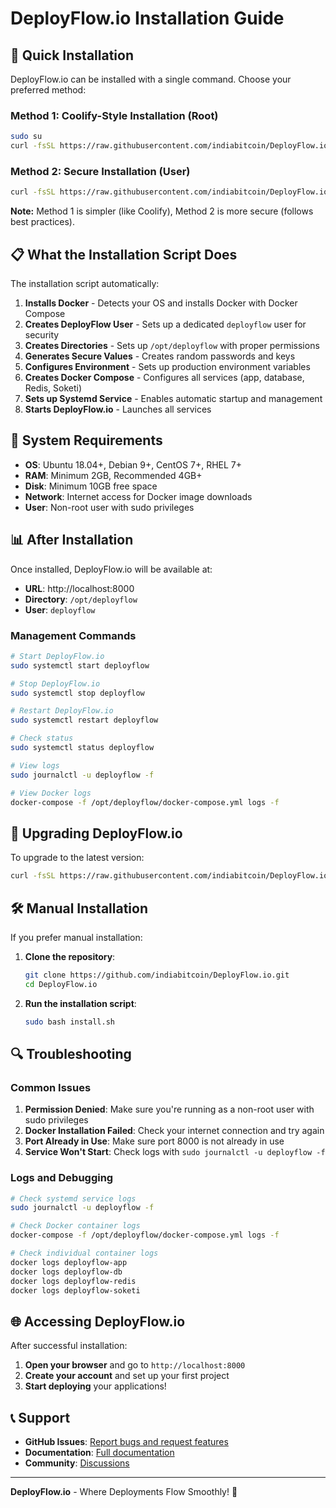 # DeployFlow.io Installation Guide

## 🚀 **Quick Installation**

DeployFlow.io can be installed with a single command. Choose your preferred method:

### **Method 1: Coolify-Style Installation (Root)**
```bash
sudo su
curl -fsSL https://raw.githubusercontent.com/indiabitcoin/DeployFlow.io/main/install-root.sh | bash
```

### **Method 2: Secure Installation (User)**
```bash
curl -fsSL https://raw.githubusercontent.com/indiabitcoin/DeployFlow.io/main/install.sh | sudo bash
```

**Note:** Method 1 is simpler (like Coolify), Method 2 is more secure (follows best practices).

## 📋 **What the Installation Script Does**

The installation script automatically:

1. **Installs Docker** - Detects your OS and installs Docker with Docker Compose
2. **Creates DeployFlow User** - Sets up a dedicated `deployflow` user for security
3. **Creates Directories** - Sets up `/opt/deployflow` with proper permissions
4. **Generates Secure Values** - Creates random passwords and keys
5. **Configures Environment** - Sets up production environment variables
6. **Creates Docker Compose** - Configures all services (app, database, Redis, Soketi)
7. **Sets up Systemd Service** - Enables automatic startup and management
8. **Starts DeployFlow.io** - Launches all services

## 🔧 **System Requirements**

- **OS**: Ubuntu 18.04+, Debian 9+, CentOS 7+, RHEL 7+
- **RAM**: Minimum 2GB, Recommended 4GB+
- **Disk**: Minimum 10GB free space
- **Network**: Internet access for Docker image downloads
- **User**: Non-root user with sudo privileges

## 📊 **After Installation**

Once installed, DeployFlow.io will be available at:
- **URL**: http://localhost:8000
- **Directory**: `/opt/deployflow`
- **User**: `deployflow`

### **Management Commands**

```bash
# Start DeployFlow.io
sudo systemctl start deployflow

# Stop DeployFlow.io
sudo systemctl stop deployflow

# Restart DeployFlow.io
sudo systemctl restart deployflow

# Check status
sudo systemctl status deployflow

# View logs
sudo journalctl -u deployflow -f

# View Docker logs
docker-compose -f /opt/deployflow/docker-compose.yml logs -f
```

## 🔄 **Upgrading DeployFlow.io**

To upgrade to the latest version:

```bash
curl -fsSL https://raw.githubusercontent.com/indiabitcoin/DeployFlow.io/main/upgrade.sh | sudo bash
```

## 🛠️ **Manual Installation**

If you prefer manual installation:

1. **Clone the repository**:
   ```bash
   git clone https://github.com/indiabitcoin/DeployFlow.io.git
   cd DeployFlow.io
   ```

2. **Run the installation script**:
   ```bash
   sudo bash install.sh
   ```

## 🔍 **Troubleshooting**

### **Common Issues**

1. **Permission Denied**: Make sure you're running as a non-root user with sudo privileges
2. **Docker Installation Failed**: Check your internet connection and try again
3. **Port Already in Use**: Make sure port 8000 is not already in use
4. **Service Won't Start**: Check logs with `sudo journalctl -u deployflow -f`

### **Logs and Debugging**

```bash
# Check systemd service logs
sudo journalctl -u deployflow -f

# Check Docker container logs
docker-compose -f /opt/deployflow/docker-compose.yml logs -f

# Check individual container logs
docker logs deployflow-app
docker logs deployflow-db
docker logs deployflow-redis
docker logs deployflow-soketi
```

## 🌐 **Accessing DeployFlow.io**

After successful installation:

1. **Open your browser** and go to `http://localhost:8000`
2. **Create your account** and set up your first project
3. **Start deploying** your applications!

## 📞 **Support**

- **GitHub Issues**: [Report bugs and request features](https://github.com/indiabitcoin/DeployFlow.io/issues)
- **Documentation**: [Full documentation](https://github.com/indiabitcoin/DeployFlow.io/wiki)
- **Community**: [Discussions](https://github.com/indiabitcoin/DeployFlow.io/discussions)

---

**DeployFlow.io** - Where Deployments Flow Smoothly! 🚀